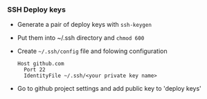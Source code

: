 ### SSH Deploy keys
- Generate a pair of deploy keys with `ssh-keygen`
- Put them into ~/.ssh directory and `chmod 600`
- Create `~/.ssh/config` file and folowing configuration

  ```
  Host github.com
    Port 22
    IdentityFile ~/.ssh/<your private key name>
  ```

- Go to github project settings and add public key to 'deploy keys'
